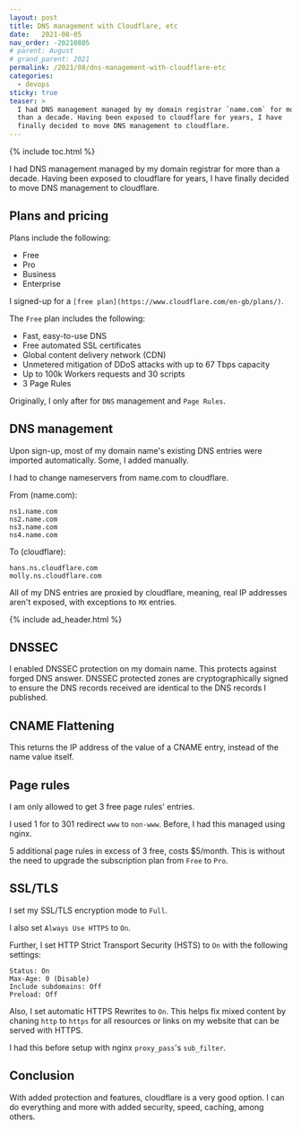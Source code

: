 ```yaml
---
layout: post
title: DNS management with Cloudflare, etc
date:   2021-08-05
nav_order: -20210805
# parent: August
# grand_parent: 2021
permalink: /2021/08/dns-management-with-cloudflare-etc
categories:
  - devops
sticky: true
teaser: >
  I had DNS management managed by my domain registrar `name.com` for more
  than a decade. Having been exposed to cloudflare for years, I have
  finally decided to move DNS management to cloudflare.
---
```


{% include toc.html %}

I had DNS management managed by my domain registrar for more than a
decade. Having been exposed to cloudflare for years, I have finally
decided to move DNS management to cloudflare.

## Plans and pricing

Plans include the following:

- Free
- Pro
- Business
- Enterprise

I signed-up for a `[free plan](https://www.cloudflare.com/en-gb/plans/)`.

The `Free` plan includes the following:

- Fast, easy-to-use DNS
- Free automated SSL certificates
- Global content delivery network (CDN)
- Unmetered mitigation of DDoS attacks with up to 67 Tbps capacity
- Up to 100k Workers requests and 30 scripts
- 3 Page Rules

Originally, I only after for `DNS` management and `Page Rules`.

## DNS management

Upon sign-up, most of my domain name's existing DNS entries were imported
automatically. Some, I added manually.

I had to change nameservers from name.com to cloudflare.

From (name.com):
```
ns1.name.com
ns2.name.com
ns3.name.com
ns4.name.com
```

To (cloudflare):
```
hans.ns.cloudflare.com
molly.ns.cloudflare.com
```

All of my DNS entries are proxied by cloudflare, meaning, real IP addresses
aren't exposed, with exceptions to `MX` entries.

{% include ad_header.html %}

## DNSSEC

I enabled DNSSEC protection on my domain name. This protects against forged
DNS answer. DNSSEC protected zones are cryptographically signed to ensure the
DNS records received are identical to the DNS records I published.

## CNAME Flattening

This returns the IP address of the value of a CNAME entry, instead of the
name value itself.

## Page rules

I am only allowed to get 3 free page rules' entries.

I used 1 for to 301 redirect `www` to `non-www`. Before, I had this managed
using nginx.

5 additional page rules in excess of 3 free, costs $5/month. This is
without the need to upgrade the subscription plan from `Free` to `Pro`.

## SSL/TLS

I set my SSL/TLS encryption mode to `Full`.

I also set `Always Use HTTPS` to `On`.

Further, I set HTTP Strict Transport Security (HSTS) to `On` with the following
settings:

```
Status: On
Max-Age: 0 (Disable)
Include subdomains: Off
Preload: Off
```

Also, I set automatic HTTPS Rewrites to `On`. This helps fix mixed content by
chaning `http` to `https` for all resources or links on my website that can be
served with HTTPS.

I had this before setup with nginx `proxy_pass`'s `sub_filter`.

## Conclusion

With added protection and features, cloudflare is a very good option. I can do
everything and more with added security, speed, caching, among others.
